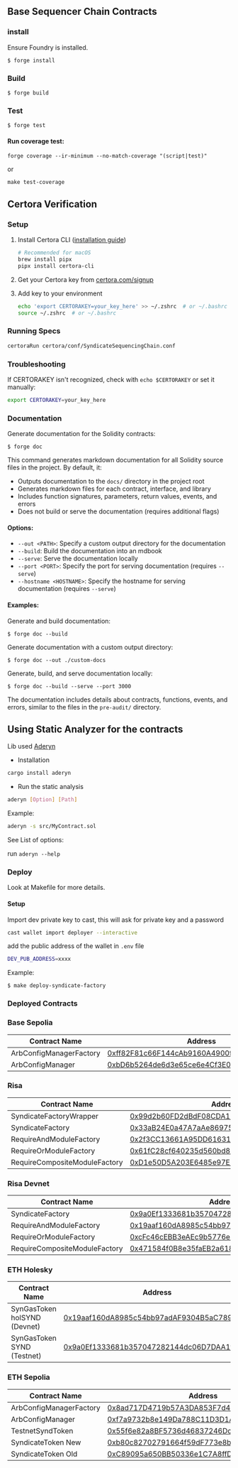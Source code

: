 ## Base Sequencer Chain Contracts

### install

Ensure Foundry is installed.

```shell
$ forge install
```

### Build

```shell
$ forge build
```

### Test

```shell
$ forge test
```

#### Run coverage test:

```shell
forge coverage --ir-minimum --no-match-coverage "(script|test)"
```

or

```shell
make test-coverage
```

## Certora Verification

### Setup

1. Install Certora CLI ([installation guide](https://docs.certora.com/en/latest/docs/user-guide/install.html))

   ```bash
   # Recommended for macOS
   brew install pipx
   pipx install certora-cli
   ```

2. Get your Certora key from [certora.com/signup](https://www.certora.com/signup)

3. Add key to your environment
   ```bash
   echo 'export CERTORAKEY=your_key_here' >> ~/.zshrc  # or ~/.bashrc
   source ~/.zshrc  # or ~/.bashrc
   ```

### Running Specs

```bash
certoraRun certora/conf/SyndicateSequencingChain.conf
```

### Troubleshooting

If CERTORAKEY isn't recognized, check with `echo $CERTORAKEY` or set it manually:

```bash
export CERTORAKEY=your_key_here
```

### Documentation

Generate documentation for the Solidity contracts:

```shell
$ forge doc
```

This command generates markdown documentation for all Solidity source files in the project. By default, it:

- Outputs documentation to the `docs/` directory in the project root
- Generates markdown files for each contract, interface, and library
- Includes function signatures, parameters, return values, events, and errors
- Does not build or serve the documentation (requires additional flags)

#### Options:

- `--out <PATH>`: Specify a custom output directory for the documentation
- `--build`: Build the documentation into an mdbook
- `--serve`: Serve the documentation locally
- `--port <PORT>`: Specify the port for serving documentation (requires `--serve`)
- `--hostname <HOSTNAME>`: Specify the hostname for serving documentation (requires `--serve`)

#### Examples:

Generate and build documentation:

```shell
$ forge doc --build
```

Generate documentation with a custom output directory:

```shell
$ forge doc --out ./custom-docs
```

Generate, build, and serve documentation locally:

```shell
$ forge doc --build --serve --port 3000
```

The documentation includes details about contracts, functions, events, and errors, similar to the files in the `pre-audit/` directory.

## Using Static Analyzer for the contracts

Lib used [Aderyn](https://github.com/Cyfrin/aderyn)

- Installation

```bash
cargo install aderyn
```

- Run the static analysis

```bash
aderyn [Option] [Path]
```

Example:

```bash
aderyn -s src/MyContract.sol
```

See List of options:

run `aderyn --help`

### Deploy

Look at Makefile for more details.

#### Setup

Import dev private key to cast, this will ask for private key and a password

```bash
cast wallet import deployer --interactive
```

add the public address of the wallet in `.env` file

```bash
DEV_PUB_ADDRESS=xxxx
```

Example:

```shell
$ make deploy-syndicate-factory
```

### Deployed Contracts

### Base Sepolia
| Contract Name                 | Address                                                                                                                                               |
| ----------------------------- | ----------------------------------------------------------------------------------------------------------------------------------------------------- |
| ArbConfigManagerFactory       | [0xff82F81c66F144cAb9160A4900f7D0D92C94dd97](https://sepolia.basescan.org/address/0xff82F81c66F144cAb9160A4900f7D0D92C94dd97)                         |
| ArbConfigManager              | [0xbD6b5264de6d3e65ce6e4Cf3E0071E30D01b509C](https://sepolia.basescan.org/address/0xbD6b5264de6d3e65ce6e4Cf3E0071E30D01b509C)                         |

### Risa

| Contract Name                 | Address                                                                                                                                               |
| ----------------------------- | ----------------------------------------------------------------------------------------------------------------------------------------------------- |
| SyndicateFactoryWrapper       | [0x99d2b60FD2dBdF08CDA18165D20f4E713768b07E](https://risa-testnet.explorer.alchemy.com/address/0x99d2b60FD2dBdF08CDA18165D20f4E713768b07E) |
| SyndicateFactory              | [0x33aB24E0a47A7aAe869755420950A6326e3CB9F3](https://risa-testnet.explorer.alchemy.com/address/0x33aB24E0a47A7aAe869755420950A6326e3CB9F3) |
| RequireAndModuleFactory       | [0x2f3CC13661A95DD616311a7bddB9cDB4bA67C4d2](https://risa-testnet.explorer.alchemy.com/address/0x2f3CC13661A95DD616311a7bddB9cDB4bA67C4d2) |
| RequireOrModuleFactory        | [0x61fC28cf640235d560bd89350033cAee9642F8E5](https://risa-testnet.explorer.alchemy.com/address/0x61fC28cf640235d560bd89350033cAee9642F8E5) |
| RequireCompositeModuleFactory | [0xD1e50D5A203E6485e97E3bC8A951b49aaFC28603](https://risa-testnet.explorer.alchemy.com/address/0xD1e50D5A203E6485e97E3bC8A951b49aaFC28603) |

### Risa Devnet

| Contract Name                 | Address                                                                                                                                               |
| ----------------------------- | ----------------------------------------------------------------------------------------------------------------------------------------------------- |
| SyndicateFactory              | [0x9a0Ef1333681b357047282144dc06D7DAA1f76Ba](https://explorer-1205614516323464.devnet.alchemy.com/address/0x9a0Ef1333681b357047282144dc06D7DAA1f76Ba) |
| RequireAndModuleFactory       | [0x19aaf160dA8985c54bb97adAF9304B5aC7890421](https://explorer-1205614516323464.devnet.alchemy.com/address/0x19aaf160dA8985c54bb97adAF9304B5aC7890421) |
| RequireOrModuleFactory        | [0xcFc46cEBB3eAEc9b5776e3FDe5879125B8BBA05d](https://explorer-1205614516323464.devnet.alchemy.com/address/0xcFc46cEBB3eAEc9b5776e3FDe5879125B8BBA05d) |
| RequireCompositeModuleFactory | [0x471584f0B8e35faEB2a618BD58A62316D8882d63](https://explorer-1205614516323464.devnet.alchemy.com/address/0x471584f0B8e35faEB2a618BD58A62316D8882d63) |


### ETH Holesky

| Contract Name                | Address                                                                                                                       |
| ---------------------------- | ----------------------------------------------------------------------------------------------------------------------------- |
| SynGasToken holSYND (Devnet) | [0x19aaf160dA8985c54bb97adAF9304B5aC7890421](https://holesky.etherscan.io/address/0x19aaf160dA8985c54bb97adAF9304B5aC7890421) |
| SynGasToken SYND (Testnet)   | [0x9a0Ef1333681b357047282144dc06D7DAA1f76Ba](https://holesky.etherscan.io/address/0x9a0Ef1333681b357047282144dc06D7DAA1f76Ba) |

### ETH Sepolia

| Contract Name            | Address                                                                                                                        |
| ------------------------ | ------------------------------------------------------------------------------------------------------------------------------ |
| ArbConfigManagerFactory  | [0x8ad717D4719b57A3DA853F7d422284859b00b10e](https://sepolia.etherscan.io/address/0x8ad717D4719b57A3DA853F7d422284859b00b10e)  |
| ArbConfigManager         | [0xf7a9732b8e149Da788C11D3D1AAd029B732A8118](https://sepolia.etherscan.io/address/0xf7a9732b8e149Da788C11D3D1AAd029B732A8118)  |
| TestnetSyndToken         | [0x55f6e82a8BF5736d46837246DcBEAf7e61b3c27C](https://sepolia.etherscan.io/address/0x55f6e82a8BF5736d46837246DcBEAf7e61b3c27C)  |
| SyndicateToken New       | [0xb80c82702791664f59dF773e8b50dE921fC026fE](https://sepolia.etherscan.io/address/0xb80c82702791664f59dF773e8b50dE921fC026fE)  |
| SyndicateToken Old       | [0xC89095a650BB50336e1C7A8ffD4dD4bce2456e23](https://sepolia.etherscan.io/address/0xC89095a650BB50336e1C7A8ffD4dD4bce2456e23)  |
